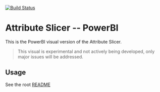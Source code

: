 [![Build Status](https://travis-ci.org/Microsoft/PowerBI-visuals-AttributeSlicer.svg?branch=develop)](https://travis-ci.org/Microsoft/PowerBI-visuals-AttributeSlicer)	

# Attribute Slicer -- PowerBI	

This is the PowerBI visual version of the Attribute Slicer.	

> This visual is experimental and not actively being developed, only major issues will be addressed.	
## Usage	
See the root [README](../../README.md)
